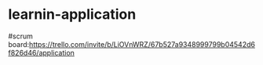 # learnin-application
#scrum board:https://trello.com/invite/b/LiOVnWRZ/67b527a9348999799b04542d6f826d46/application
